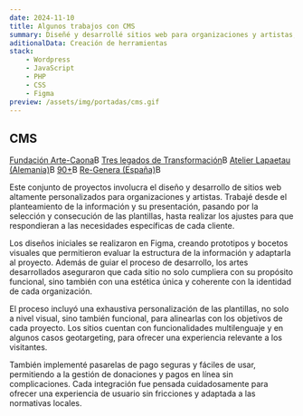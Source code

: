 ```yaml
---
date: 2024-11-10
title: Algunos trabajos con CMS
summary: Diseñé y desarrollé sitios web para organizaciones y artistas, adaptando plantillas genéricas a sus necesidades más específicas, integré plugins, personalizacé funcionalidades y creé de pasarelas de pago seguras.
aditionalData: Creación de herramientas
stack:
    - Wordpress
    - JavaScript
    - PHP
    - CSS
    - Figma
preview: /assets/img/portadas/cms.gif
---
```


## CMS

[Fundación Arte-Caona](https://fundacioncaona.org)B
[Tres legados de Transformación](https://3ltlatam.com)B
[Atelier Lapaetau (Alemania)](https://atelierlapaetau.com)B
[90+](https://90mas.lat/)B
[Re-Genera (España)](https://re-genera.org)B

Este conjunto de proyectos involucra el diseño y desarrollo de sitios web altamente personalizados para organizaciones y artistas. Trabajé desde el planteamiento de la información y su presentación, pasando por la selección y consecución de las plantillas, hasta realizar los ajustes para que respondieran a las necesidades específicas de cada cliente.

Los diseños iniciales se realizaron en Figma, creando prototipos y bocetos visuales que permitieron evaluar la estructura de la información y adaptarla al proyecto. Además de guiar el proceso de desarrollo, los artes desarrollados aseguraron que cada sitio no solo cumpliera con su propósito funcional, sino también con una estética única y coherente con la identidad de cada organización.

El proceso incluyó una exhaustiva personalización de las plantillas, no solo a nivel visual, sino también funcional, para alinearlas con los objetivos de cada proyecto. Los sitios cuentan con funcionalidades multilenguaje y en algunos casos geotargeting, para ofrecer una experiencia relevante a los visitantes.

También implementé pasarelas de pago seguras y fáciles de usar, permitiendo a la gestión de donaciones y pagos en línea sin complicaciones. Cada integración fue pensada cuidadosamente para ofrecer una experiencia de usuario sin fricciones y adaptada a las normativas locales.

